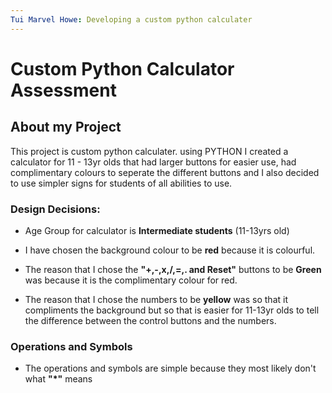 ```yaml
---
Tui Marvel Howe: Developing a custom python calculater
---
```



# Custom Python Calculator Assessment

## About my Project
This project is custom python calculater. using PYTHON I created a calculator for 11 - 13yr olds that had larger buttons for easier use, had complimentary colours to seperate the different buttons and I also decided to use simpler signs for students of all abilities to use. 

### Design Decisions:
- Age Group for calculator is **Intermediate students** (11-13yrs old)

- I have chosen the background colour to be **red** because it is colourful.
- The reason that I chose the **"+,-,x,/,=,. and Reset"** buttons to be **Green** was because it is the complimentary colour for red.
- The reason that I chose the numbers to be **yellow** was so that it compliments the background but so that is easier for 11-13yr olds to tell the difference between the control buttons and the numbers.

### Operations and Symbols
- The operations and symbols are simple because they most likely don't what **"*"** means
